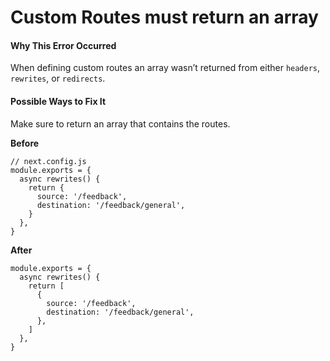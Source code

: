 # Custom Routes must return an array

#### Why This Error Occurred

When defining custom routes an array wasn’t returned from either `headers`, `rewrites`, or `redirects`.

#### Possible Ways to Fix It

Make sure to return an array that contains the routes.

**Before**

    // next.config.js
    module.exports = {
      async rewrites() {
        return {
          source: '/feedback',
          destination: '/feedback/general',
        }
      },
    }

**After**

    module.exports = {
      async rewrites() {
        return [
          {
            source: '/feedback',
            destination: '/feedback/general',
          },
        ]
      },
    }
